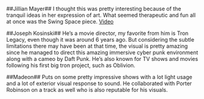 ##Jillian Mayer##
I thought this was pretty interesting because of the tranquil ideas in her expression of art.  What seemed therapeutic and fun all at once was the Swing Space piece. 
[Video](https://www.youtube.com/watch?v=GQz4k2_wseo)

##Joseph Kosinski##
He’s a movie director, my favorite from him is Tron Legacy, even though it was around 6 years ago.  But considering the subtle limitations there may have been at that time, the visual is pretty amazing since he managed to direct this amazing immersive cyber punk environment along with a cameo by Daft Punk.  He’s also known for TV shows and movies following his first big tron project, such as Oblivion.

##Madeon##
Puts on some pretty impressive shows with a lot light usage and a lot of exterior visual response to sound.  He collaborated with Porter Robinson on a track as well who is also reputable for his visuals.

